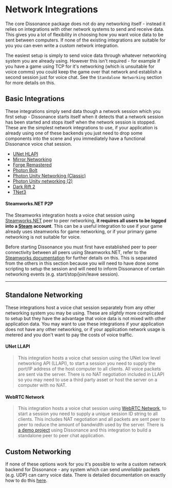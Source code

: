 # Network Integrations

The core Dissonance package does not do any networking itself - instead it relies on integrations with other network systems to send and receive data. This gives you a lot of flexibility in choosing how you want voice data to be sent between computers. If none of the existing integrations are suitable for you you can even write a custom network integration.

The easiest setup is simply to send voice data through whatever networking system you are already using. However this isn't required - for example if you have a game using TCP for it's networking (which is unsuitable for voice comms) you could keep the game over that network and establish a second session just for voice chat. See the `Standalone Networking` section for more details on this.

## Basic Integrations

These integrations simply send data though a network session which you first setup - Dissonance starts itself when it detects that a network session has been started and stops itself when the network session is stopped. These are the simplest network integrations to use, if your application is already using one of these backends you just need to drop some components into the scene and you immediately have a functional Dissonance voice chat session.

 - [UNet HLAPI](https://assetstore.unity.com/packages/slug/143285?aid=1100lJDF)
 - [Mirror Networking](https://assetstore.unity.com/packages/slug/143290?aid=1100lJDF)
 - [Forge Remastered](https://assetstore.unity.com/packages/slug/143286?aid=1100lJDF)
 - [Photon Bolt](https://assetstore.unity.com/packages/slug/143291?aid=1100lJDF)
 - [Photon Unity Networking (Classic)](https://assetstore.unity.com/packages/slug/143287?aid=1100lJDF)
 - [Photon Unity networking (2)](https://assetstore.unity.com/packages/slug/143288?aid=1100lJDF)
 - [Dark Rift 2](https://assetstore.unity.com/packages/slug/143293?aid=1100lJDF)
 - [TNet3](https://assetstore.unity.com/packages/tools/integration/dissonance-for-tnet3-154374?aid=1100lJDF)

#### Steamworks.NET P2P
The Steamworks integration hosts a voice chat session using [Steamworks.NET](https://steamworks.github.io/) peer to peer networking, **it requires all users to be logged into a [Steam](https://store.steampowered.com/) account**. This can be a useful integration to use if your game already uses steamworks for game networking, or if your primary game networking is not suitable for voice.

Before starting Dissonance you must first have established peer to peer connectivity between all peers using Steamworks.NET, refer to the [Steamworks documentation](https://partner.steamgames.com/doc/api/ISteamNetworking) for further details on this. This is separated from the others in this section because you will need to have done some scripting to setup the session and will need to inform Dissonance of certain networking events (e.g. start/stop/join/leave session).

---

## Standalone Networking

These integrations host a voice chat session separately from any other networking system you may be using. These are _slightly_ more complicated to setup but they have the advantage that voice data is not mixed with other application data. You may want to use these integrations if your application does not have any other networking, or if your application network usage is metered and you don't want to pay the costs of voice traffic.

#### UNet LLAPI
> This integration hosts a voice chat session using the UNet low level networking API (LLAPI), to start a session you need to supply the port/IP address of the host computer to all clients. All voice packets are sent via the server. There is no NAT negotiation included in LLAPI so you may need to use a third party asset or host the server on a computer with no NAT.

#### WebRTC Network
> This integration hosts a voice chat session using [WebRTC Network](https://assetstore.unity.com/packages/tools/network/webrtc-video-chat-68030?aid=1100lJDF), to start a session you need to supply a unique session ID string to all clients. This includes NAT negotiation and all packets are sent peer to peer to reduce the amount of bandwidth used by the server. There is [a demo project](https://github.com/Placeholder-Software/Dissonance-Demo) using Dissonance and this integration to build a standalone peer to peer chat application.

## Custom Networking

If none of these options work for you it's possible to write a custom network backend for Dissonance - any system which can send _unreliable_ packets (e.g. UDP) can carry voice data. There is detailed documentation on exactly how to do this [here](../Tutorials/Custom-Networking.md).